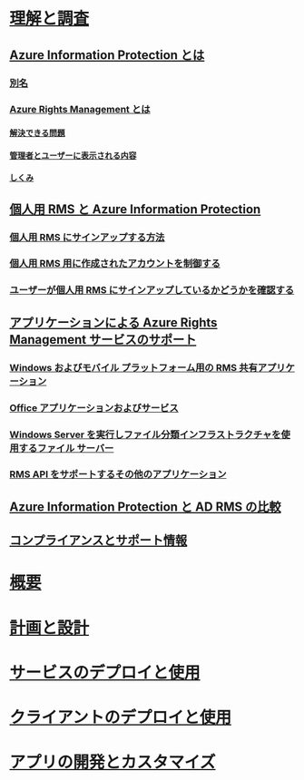 # [理解と調査](what-is-information-protection.md)
## [Azure Information Protection とは](what-is-information-protection.md)
### [別名](aka.md)
### [Azure Rights Management とは](what-is-azure-rms.md)
#### [解決できる問題](azure-rms-problems-it-solves.md)
#### [管理者とユーザーに表示される内容](what-admins-users-see.md)
#### [しくみ](how-does-it-work.md)
## [個人用 RMS と Azure Information Protection](rms-for-individuals.md)
### [個人用 RMS にサインアップする方法](rms-for-individuals-user-sign-up.md)
### [個人用 RMS 用に作成されたアカウントを制御する](rms-for-individuals-take-control.md)
### [ユーザーが個人用 RMS にサインアップしているかどうかを確認する](rms-for-individuals-identify-sign-up.md)
## [アプリケーションによる Azure Rights Management サービスのサポート](applications-support.md)
### [Windows およびモバイル プラットフォーム用の RMS 共有アプリケーション](sharing-app-support.md)
### [Office アプリケーションおよびサービス](office-apps-services-support.md)
### [Windows Server を実行しファイル分類インフラストラクチャを使用するファイル サーバー](file-server-support.md)
### [RMS API をサポートするその他のアプリケーション](api-support.md)
## [Azure Information Protection と AD RMS の比較](compare-on-premise.md)
## [コンプライアンスとサポート情報](compliance.md)
# [概要](/information-protection/get-started/requirements-azure-rms)
# [計画と設計](/information-protection/plan-design/deployment-roadmap)
# [サービスのデプロイと使用](/information-protection/deploy-use/activate-service)
# [クライアントのデプロイと使用](/information-protection/rms-client/use-client)
# [アプリの開発とカスタマイズ](/information-protection/develop/developers-guide)


<!--HONumber=Jan17_HO2-->


